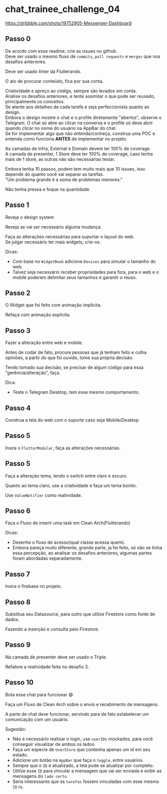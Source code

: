 # chat_trainee_challenge_04

https://dribbble.com/shots/19752905-Messenger-Dashboard

## Passo 0

De acordo com esse readme, crie as issues no github.  
Deve ser usado o mesmo fluxo de `commits`, `pull requests` e `merges` que nos desafios anteriores.

Deve ser usado linter da Flutterando.

O ato de procurar conteúdo, fica por sua conta.

Criatividade e apreço ao código, sempre são levados em conta.  
Análise os desafios anteriores, e tente assimilar o que pode ser reusado, principalmente os conceitos.  
Se atente aos detalhes de cada tarefa e seja perfeccionista quanto ao design.  
Embora o design mostre o chat e o profile diretamente "abertos", observe o Telegram. O chat só abre ao clicar na conversa e o profile só deve abrir quando clicar no nome do usuário na AppBar do chat.  
Se for implementar algo que não entenda/conheça, construa uma POC e entenda como funciona **ANTES** de implementar no projeto.

As camadas de Infra, External e Domain devem ter 100% de coverage.  
A camada de presenter, 1 Store deve ter 100% de coverage, caso tenha mais de 1 store, as outras não são necessárias testar.

Embora tenha 10 passos, podem tem muito mais que 10 issues, isso depende do quanto você vai separar as tarefas.  
"Um problema grande é a soma de problemas menores."

Não tenha pressa e foque na quantidade.

## Passo 1

Reveja o design system

Reveja se vai ser necessário alguma mudança.

Faça as alterações necessárias para suportar o layout do web.  
Se julgar necessário ter mais widgets, crie-os.

Dicas:

- Com base no `WidgetBook` adicione `Devices` para simular o tamanho do web.
- Talvez seja necessário receber propriedades para fora, para o web e o mobile poderem delimitar seus tamanhos e garantir o reuso.

## Passo 2

O Widget que foi feito com animação implícita.

Refaça com animação explícita.

## Passo 3

Fazer a alteração entre web e mobile.

Antes de codar de fato, procure pessoas que já tenham feito e colha opiniões, a partir do que foi ouvido, tome sua própria decisão.

Tendo tomado sua decisão, se precisar de algum código para essa "gerência/alteração", faça.

Dica:
  - Teste o Telegram Desktop, tem esse mesmo comportamento.

## Passo 4

Construa a tela do web com o suporte caso seja Mobile/Desktop

## Passo 5

Insira o `FlutterModular`, faça as alterações necessárias.

## Passo 5

Faça a alteração tema, tendo o switch entre claro e escuro.

Quanto ao tema claro, use a criatividade e faça um tema bonito.

Use `ValueNotifier` como reatividade.

## Passo 6

Faça o Fluxo de inserir uma task em Clean Arch(Flutterando)

Dicas:

- Desenhe o fluxo de acesso(qual classe acessa quem).
- Embora pareça muito diferente, grande parte, ja foi feito, só não se tinha essa percepção, ao analisar os desafios anteriores, algumas partes foram abordadas separadamente.

## Passo 7

Insira o firebase no projeto. 

## Passo 8

Substitua seu Datasource, para outro que utilize Firestore como fonte de dados.

Fazendo a inserção e consulta pelo Firestore.

## Passo 9

Na camada de presenter deve ser usado o Triple.

Refatore a reatividade feita no desafio 3.

## Passo 10
Bota esse chat para funcionar 😅  

Faça um Fluxo de Clean Arch sobre o envio e recebimento de mensagens. 

A parte de chat deve funcionar, servindo para de fato estabelecer um comunicação com um usuário. 

Sugestão:
  - Não é necessário realizar o login, use `userIDs` mockados, para você conseguir visualizar de ambos os lados
  - Faça um especie de `UserStore` que contenha apenas um id em seu estado.
  - Adicione um botão na `AppBar` que faça o `toggle`, entre usuários.
  - Sempre que o `ID` é atualizado, a tela pode se atualizar por completo.
  - Utilize esse `ID` para vincular a mensagem que vai ser enviada e exibir as mensagens do `lado certo`.  
  - Seria interessante que as `tarefas` fossem vinculadas com esse mesmo `ID` rs.
